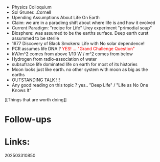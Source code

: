 - Physics Colloquium 
- Sol Gruner...Cornell
- Upending Assumptions About Life On Earth
- Claim: we are in a paradimg shift about where life is and how it evolved
- Current Paradigm: "recipe for Life" Urey experiment "primodial soup"
- Biosphere: was assumed to be the earths surface. Deep earth curst assummed to be sterile
- 1977 Discovery of Black Smokers: Life with No solar dependence!
- PCR assumes life DNA ?  <font color="red"> YES!  ... "Grand Challenge Question" </font>
- kW/m^2  comes from above 1/10 W / m^2 comes from below
- Hydrogen from radio-association of water
- subsufrace life dominated life on earth for most of its histories
- Moon looks just like earth. no other system with moon as big as the earths
- OUTSTANDING TALK !!!
- Any good reading on this topic ? yes.. "Deep Life" / "Life as No One Knows It"

[[Things that are worth doing]]
# Follow-ups


# Links: 



202503310850
